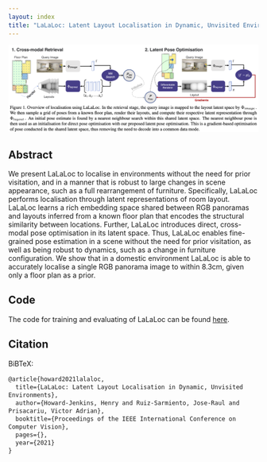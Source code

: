 ```yaml
---
layout: index
title: "LaLaLoc: Latent Layout Localisation in Dynamic, Unvisited Environments"
---
```


![Overview Image](images/overview.png)


## Abstract
We present LaLaLoc to localise in environments without the need for prior visitation, and in a manner that is robust to large changes in scene appearance, such as a full rearrangement of furniture. Specifically, LaLaLoc performs localisation through latent representations of room layout. LaLaLoc learns a rich embedding space shared between RGB panoramas and layouts inferred from a known floor plan that encodes the structural similarity between locations. Further, LaLaLoc introduces direct, cross-modal pose optimisation in its latent space. Thus, LaLaLoc enables fine-grained pose estimation in a scene without the need for prior visitation, as well as being robust to dynamics, such as a change in furniture configuration. We show that in a domestic environment LaLaLoc is able to accurately localise a single RGB panorama image to within 8.3cm, given only a floor plan as a prior.

## Code

The code for training and evaluating of LaLaLoc can be found [here](https://github.com/ActiveVisionLab/LaLaLoc).

## Citation

BiBTeX:

```
@article{howard2021lalaloc,
  title={LaLaLoc: Latent Layout Localisation in Dynamic, Unvisited Environments},
  author={Howard-Jenkins, Henry and Ruiz-Sarmiento, Jose-Raul and Prisacariu, Victor Adrian},
  booktitle={Proceedings of the IEEE International Conference on Computer Vision},
  pages={},
  year={2021}
}
```